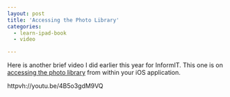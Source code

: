 ```yaml
---
layout: post
title: 'Accessing the Photo Library'
categories:
  - learn-ipad-book
  - video

---
```


Here is another brief video I did earlier this year for InformIT. This one is on <a href="http://www.informit.com/podcasts/episode.aspx?e=612f8d91-3244-493d-ae47-71c7efdb13d5">accessing the photo library</a> from within your iOS application.

httpvh://youtu.be/4B5o3gdM9VQ
